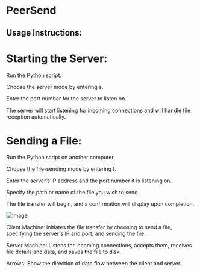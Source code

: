 # PeerSend

## Usage Instructions:
# Starting the Server:

Run the Python script.

Choose the server mode by entering s.

Enter the port number for the server to listen on.

The server will start listening for incoming connections and will handle file reception automatically.


# Sending a File:

Run the Python script on another computer.

Choose the file-sending mode by entering f.

Enter the server’s IP address and the port number it is listening on.

Specify the path or name of the file you wish to send.

The file transfer will begin, and a confirmation will display upon completion.


![image](https://github.com/user-attachments/assets/6d546dde-fe73-48db-bc1c-612c71508122)


Client Machine: Initiates the file transfer by choosing to send a file, specifying the server's IP and port, and sending the file.

Server Machine: Listens for incoming connections, accepts them, receives file details and data, and saves the file to disk.

Arrows: Show the direction of data flow between the client and server.


